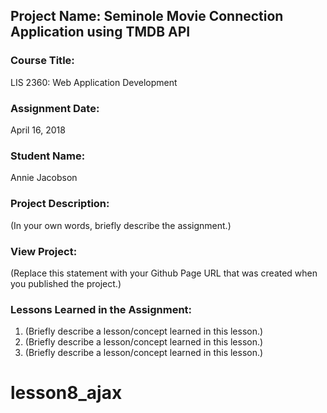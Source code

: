 ## Project Name:  Seminole Movie Connection Application using TMDB API

### Course Title:
LIS 2360:  Web Application Development

### Assignment Date:  
April 16, 2018

### Student Name:  
Annie Jacobson

### Project Description:
(In your own words, briefly describe the assignment.)

### View Project:
(Replace this statement with your Github Page URL that was created when you 
 published the project.)

### Lessons Learned in the Assignment:
1. (Briefly describe a lesson/concept learned in this lesson.)
2. (Briefly describe a lesson/concept learned in this lesson.)
3. (Briefly describe a lesson/concept learned in this lesson.)
# lesson8_ajax
